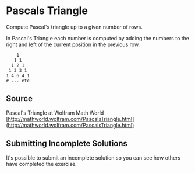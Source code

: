 # Pascals Triangle

Compute Pascal's triangle up to a given number of rows.

In Pascal's Triangle each number is computed by adding the numbers to
the right and left of the current position in the previous row.

```plain
    1
   1 1
  1 2 1
 1 3 3 1
1 4 6 4 1
# ... etc
```
## Source

Pascal's Triangle at Wolfram Math World [http://mathworld.wolfram.com/PascalsTriangle.html](http://mathworld.wolfram.com/PascalsTriangle.html)


## Submitting Incomplete Solutions
It's possible to submit an incomplete solution so you can see how others have completed the exercise.
